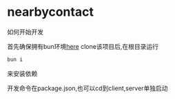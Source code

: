 # nearbycontact

如何开始开发

首先确保拥有bun环境[here](https://bun.sh)
clone该项目后,在根目录运行
```sh
bun i
```
来安装依赖

开发命令在package.json,也可以cd到client,server单独启动


